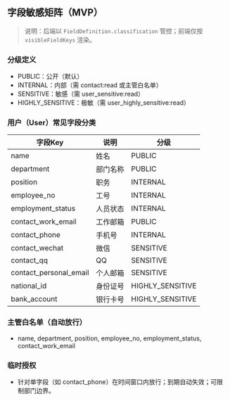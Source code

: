 ## 字段敏感矩阵（MVP）

> 说明：后端以 `FieldDefinition.classification` 管控；前端仅按 `visibleFieldKeys` 渲染。

### 分级定义
- PUBLIC：公开（默认）
- INTERNAL：内部（需 contact:read 或主管白名单）
- SENSITIVE：敏感（需 user_sensitive:read）
- HIGHLY_SENSITIVE：极敏（需 user_highly_sensitive:read）

### 用户（User）常见字段分类

| 字段Key | 说明 | 分级 |
|---|---|---|
| name | 姓名 | PUBLIC |
| department | 部门名称 | PUBLIC |
| position | 职务 | INTERNAL |
| employee_no | 工号 | INTERNAL |
| employment_status | 人员状态 | INTERNAL |
| contact_work_email | 工作邮箱 | PUBLIC |
| contact_phone | 手机号 | INTERNAL |
| contact_wechat | 微信 | SENSITIVE |
| contact_qq | QQ | SENSITIVE |
| contact_personal_email | 个人邮箱 | SENSITIVE |
| national_id | 身份证号 | HIGHLY_SENSITIVE |
| bank_account | 银行卡号 | HIGHLY_SENSITIVE |

### 主管白名单（自动放行）
- name, department, position, employee_no, employment_status, contact_work_email

### 临时授权
- 针对单字段（如 contact_phone）在时间窗口内放行；到期自动失效；可限制部门边界。


